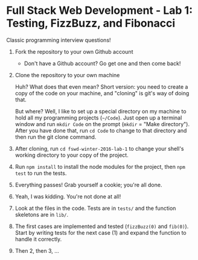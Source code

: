 # Full Stack Web Development - Lab 1: Testing, FizzBuzz, and Fibonacci #

Classic programming interview questions!

1. Fork the repository to your own Github account
   * Don't have a Github account? Go get one and then come back!
2. Clone the repository to your own machine

   Huh? What does that even mean? Short version: you need to create
   a copy of the code on your machine, and "cloning" is git's way of
   doing that.
   
   But where? Well, I like to set up a special directory on my machine
   to hold all my programming projects (`~/Code`). Just open up a terminal
   window and run `mkdir Code` on the prompt (`mkdir` = "Make directory").
   After you have done that, run `cd Code` to change to that directory and
   then run the git clone command.
3. After cloning, run `cd fswd-winter-2016-lab-1` to change your shell's
   working directory to your copy of the project.
4. Run `npm install` to install the node modules for the project, then
   `npm test` to run the tests.
5. Everything passes! Grab yourself a cookie; you're all done.
6. Yeah, I was kidding. You're not done at all!
7. Look at the files in the code. Tests are in `tests/` and the function
   skeletons are in `lib/`.
8. The first cases are implemented and tested (`fizzBuzz(0)` and `fib(0)`).
   Start by writing tests for the next case (1) and expand the function to
   handle it correctly.
9. Then 2, then 3, …

